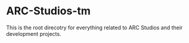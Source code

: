 # ARC-Studios-tm
This is the root direcotry for everything related to ARC Studios and their development projects.
